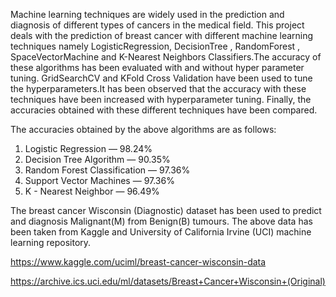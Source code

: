 Machine learning techniques are widely used in the prediction and diagnosis of different types of cancers in the medical field. This project deals with the prediction of breast cancer with different machine learning techniques namely LogisticRegression, DecisionTree , RandomForest , SpaceVectorMachine  and K-Nearest Neighbors Classifiers.The accuracy of these algorithms has been evaluated with and without hyper parameter tuning. GridSearchCV and KFold Cross Validation  have been used to tune the hyperparameters.It has been observed that the accuracy with these techniques have been increased with hyperparameter tuning. Finally, the accuracies obtained with these different techniques have been compared.

The accuracies obtained by the above algorithms are as follows:
1.	Logistic Regression — 98.24%
2.	Decision Tree Algorithm — 90.35% 
3.	Random Forest Classification — 97.36%
4.	Support Vector Machines — 97.36%
5.	K - Nearest Neighbor — 96.49%


The breast cancer Wisconsin (Diagnostic) dataset has been used to predict and diagnosis Malignant(M) from Benign(B) tumours. The above data has been taken from Kaggle and University of California Irvine (UCI) machine learning repository.

https://www.kaggle.com/uciml/breast-cancer-wisconsin-data

https://archive.ics.uci.edu/ml/datasets/Breast+Cancer+Wisconsin+(Original)
